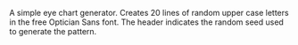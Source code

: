 A simple eye chart generator. Creates 20 lines of random upper case letters in the 
free Optician Sans font. The header indicates the random seed used to generate
the pattern.
